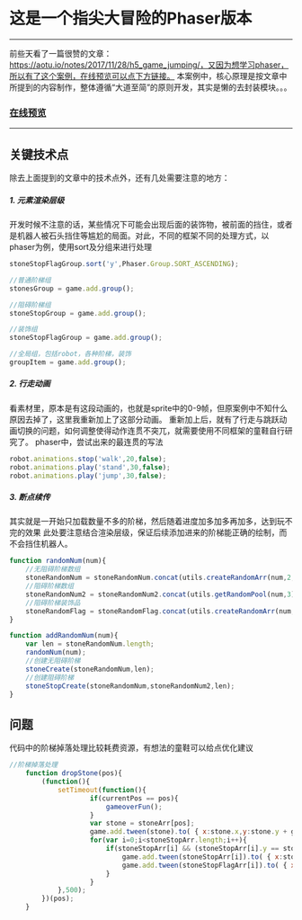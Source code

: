 # 这是一个指尖大冒险的Phaser版本

------

前些天看了一篇很赞的文章：https://aotu.io/notes/2017/11/28/h5_game_jumping/，又因为想学习phaser，所以有了这个案例，在线预览可以点下方链接。
本案例中，核心原理是按文章中所提到的内容制作，整体遵循“大道至简”的原则开发，其实是懒的去封装模块。。。


### [在线预览](www.winqee.com/backup/phaser1)


------

## 关键技术点

除去上面提到的文章中的技术点外，还有几处需要注意的地方：

##### 1. 元素渲染层级
开发时候不注意的话，某些情况下可能会出现后面的装饰物，被前面的挡住，或者是机器人被石头挡住等尴尬的局面。对此，不同的框架不同的处理方式，以phaser为例，使用sort及分组来进行处理
```javascript
stoneStopFlagGroup.sort('y',Phaser.Group.SORT_ASCENDING);
```
```javascript
//普通阶梯组
stonesGroup = game.add.group();

//阻碍阶梯组
stoneStopGroup = game.add.group();

//装饰组
stoneStopFlagGroup = game.add.group();

//全局组，包括robot，各种阶梯，装饰
groupItem = game.add.group();
```

##### 2. 行走动画
看素材里，原本是有这段动画的，也就是sprite中的0-9帧，但原案例中不知什么原因去掉了，这里我重新加上了这部分动画。
重新加上后，就有了行走与跳跃动画切换的问题，如何调整使得动作连贯不突兀，就需要使用不同框架的童鞋自行研究了。
phaser中，尝试出来的最连贯的写法
```javascript
robot.animations.stop('walk',20,false);
robot.animations.play('stand',30,false);
robot.animations.play('jump',30,false);
```

##### 3. 断点续传
其实就是一开始只加载数量不多的阶梯，然后随着进度加多加多再加多，达到玩不完的效果
此处要注意结合渲染层级，保证后续添加进来的阶梯能正确的绘制，而不会挡住机器人。
```javascript
function randomNum(num){
    //无阻碍阶梯数组
    stoneRandomNum = stoneRandomNum.concat(utils.createRandomArr(num,2,0));
    //阻碍阶梯数组
    stoneRandomNum2 = stoneRandomNum2.concat(utils.getRandomPool(num,3));
    //阻碍阶梯装饰品
    stoneRandomFlag = stoneRandomFlag.concat(utils.createRandomArr(num,6,1));
}

function addRandomNum(num){
    var len = stoneRandomNum.length;
    randomNum(num);
    //创建无阻碍阶梯
    stoneCreate(stoneRandomNum,len);
    //创建阻碍阶梯
    stoneStopCreate(stoneRandomNum,stoneRandomNum2,len);
}
```

## 问题

代码中的阶梯掉落处理比较耗费资源，有想法的童鞋可以给点优化建议
```javascript
//阶梯掉落处理
    function dropStone(pos){
        (function(){
            setTimeout(function(){
                    if(currentPos == pos){
                        gameoverFun();
                    }
                    var stone = stoneArr[pos];
                    game.add.tween(stone).to( { x:stone.x,y:stone.y + game.height },stoneDropStep, Phaser.Easing.Quadratic.In).start();
                    for(var i=0;i<stoneStopArr.length;i++){
                        if(stoneStopArr[i] && (stoneStopArr[i].y == stone.y)){
                            game.add.tween(stoneStopArr[i]).to( { x:stoneStopArr[i].x,y:stoneStopArr[i].y + game.height },stoneDropStep, Phaser.Easing.Quadratic.In).start();
                            game.add.tween(stoneStopFlagArr[i]).to( { x:stoneStopFlagArr[i].x,y:stoneStopFlagArr[i].y + game.height },stoneDropStep, Phaser.Easing.Quadratic.In).start();
                        }
                    }
            },500);
        })(pos);
    }
```
